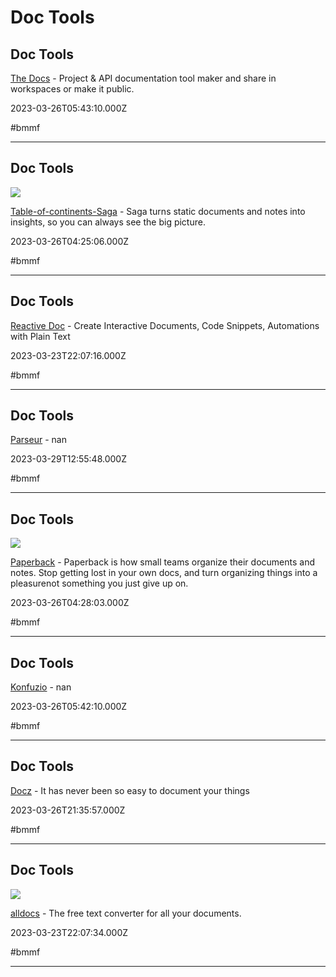 # Doc Tools

## Doc Tools

[The Docs](https://the-docs.com) - Project & API documentation tool maker and share in workspaces or make it public.

2023-03-26T05:43:10.000Z

#bmmf

---

## Doc Tools

![](https://saga.so/thumbnail.png)

[Table-of-continents-Saga](https://saga.so/s/jgJeHSUa3-n4HUpQShb6/collections) - Saga turns static documents and notes into insights, so you can always see the big picture.

2023-03-26T04:25:06.000Z

#bmmf

---

## Doc Tools

[Reactive Doc](https://reactivedoc.com) - Create Interactive Documents, Code Snippets, Automations with Plain Text

2023-03-23T22:07:16.000Z

#bmmf

---

## Doc Tools

[Parseur](https://app.parseur.com) - nan

2023-03-29T12:55:48.000Z

#bmmf

---

## Doc Tools

![](https://d2fd1eeuj7gtbq.cloudfront.net/assets/social/gangsta-7652a13dc7736790cfca7c53f2498f3aa2047f2f13ef472e7691fae0b4c9b6a1.png)

[Paperback](https://app.paperbackhq.com/accounts/171/areas/279) - Paperback is how small teams organize their documents and notes. Stop getting lost in your own docs, and turn organizing things into a pleasurenot something you just give up on.

2023-03-26T04:28:03.000Z

#bmmf

---

## Doc Tools

[Konfuzio](https://app.konfuzio.com/admin/server/document) - nan

2023-03-26T05:42:10.000Z

#bmmf

---

## Doc Tools

[Docz](https://www.docz.site/docs/getting-started) - It has never been so easy to document your things

2023-03-26T21:35:57.000Z

#bmmf

---

## Doc Tools

![](https://alldocs.app/assets/images/opengraph.png)

[alldocs](https://alldocs.app) - The free text converter for all your documents.

2023-03-23T22:07:34.000Z

#bmmf

---
